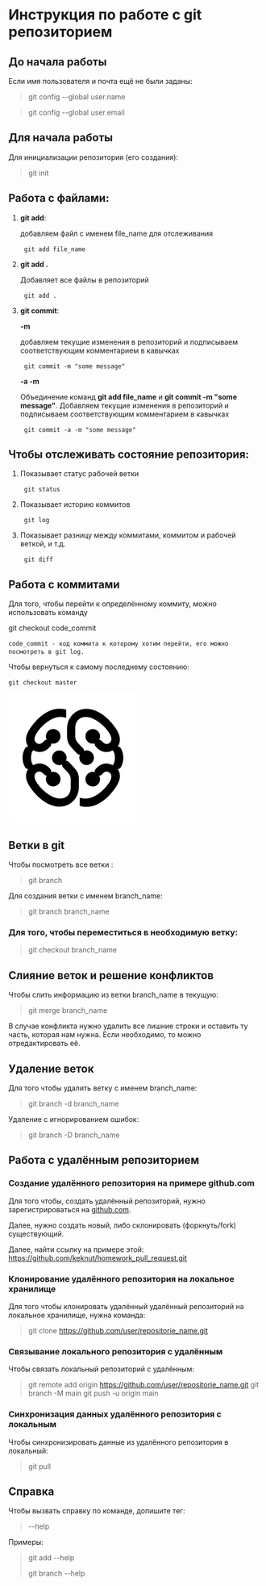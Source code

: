 #  Инструкция по работе с git репозиторием

## До начала работы

Если имя пользователя и почта ещё не были заданы:

> git config --global user.name

> git config --global user.email

## Для начала работы

Для инициализации репозитория (его создания):

> git init

## Работа с файлами:
1. **git add**:
    
    добавляем файл с именем file_name для отслеживания

        git add file_name

2. **git add .**

    Добавляет все файлы в репозиторий

        git add .

3. **git commit**:
    
    **-m**

    добавляем текущие изменения в репозиторий и подписываем соответствующим комментарием в кавычках

        git commit -m "some message"
    
    **-a -m**

    Объединение команд **git add file_name** и **git commit -m "some message"**. Добавляем текущие изменения в репозиторий и подписываем соответствующим комментарием в кавычках
        
        git commit -a -m "some message"

## Чтобы отслеживать состояние репозитория:
1. Показывает статус рабочей ветки
        
        git status
2. Показывает историю коммитов

        git log
3. Показывает разницу между коммитами, коммитом и рабочей веткой, и т.д.

        git diff

## Работа с коммитами
Для того, чтобы перейти к определённому коммиту, можно использовать команду

git checkout code_commit

    code_commit - код коммита к которому хотим перейти, его можно посмотреть в git log.

Чтобы вернуться к самому последнему состоянию:

    git checkout master
![pic_error](GB_logo.png)


## Ветки в git

Чтобы посмотреть все ветки :

> git branch

Для создания ветки с именем branch_name:

> git branch branch_name

### Для того, чтобы переместиться в необходимую ветку:

> git checkout branch_name

## Слияние веток и решение конфликтов

Чтобы слить информацию из ветки branch_name в текущую:

> git merge branch_name

В случае конфликта нужно удалить все лишние строки и оставить ту часть, которая нам нужна. Если необходимо, то можно отредактировать её.

## Удаление веток

Для того чтобы удалить ветку с именем branch_name:

> git branch -d branch_name

Удаление с игнорированием ошибок:

> git branch -D branch_name

## Работа с удалённым репозиторием

### Создание удалённого репозитория на примере github.com

Для того чтобы, создать удалённый репозиторий, нужно зарегистрироваться на [github.com](https://github.com).

Далее, нужно создать новый, либо склонировать (форкнуть/fork) существующий.

Далее, найти ссылку на примере этой:
    https://github.com/keknut/homework_pull_request.git

### Клонирование удалённого репозитория на локальное хранилище

Для того чтобы клонировать удалённый удалённый репозиторий на локальное хранилище, нужна команда:
> git clone https://github.com/user/repositorie_name.git

### Связывание локального репозитория с удалённым

Чтобы связать локальный репозиторий с удалённым:

> git remote add origin https://github.com/user/repositorie_name.git
> git branch -M main
> git push -u origin main

### Синхронизация данных удалённого репозитория с локальным

Чтобы синхронизировать данные из удалённого репозитория в локальный:

> git pull

## Справка

Чтобы вызвать справку по команде, допишите тег:

> --help

Примеры:

> git add --help
> 
> git branch --help